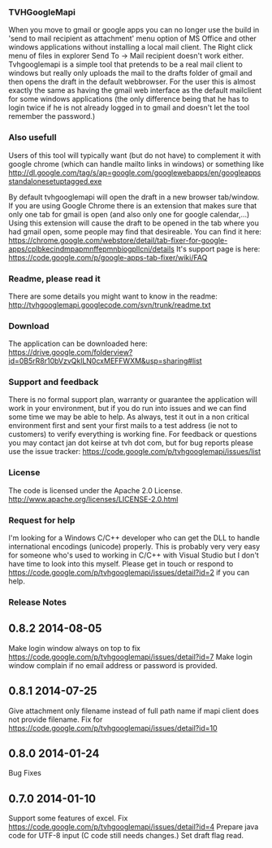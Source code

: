 ### TVHGoogleMapi

When you move to gmail or google apps you can no longer use the build in 'send to mail recipient as attachment' menu option of MS Office and other windows applications without installing a local mail client. The Right click menu of files in explorer Send To -> Mail recipient doesn't work either. Tvhgooglemapi is a simple tool that pretends to be a real mail client to windows but really only uploads the mail to the drafts folder of gmail and then opens the draft in the default webbrowser. For the user this is almost exactly the same as having the gmail web interface as the default mailclient for some windows applications (the only difference being that he has to login twice if he is not already logged in to gmail and doesn't let the tool remember the password.)

### Also usefull
Users of this tool will typically want (but do not have) to complement it with google chrome (which can handle mailto links in windows) or something like http://dl.google.com/tag/s/ap=google.com/googlewebapps/en/googleappsstandalonesetuptagged.exe

By default tvhgooglemapi will open the draft in a new browser tab/window. If you are using Google Chrome there is an extension that makes sure that only one tab for gmail is open (and also only one for google calendar,...) Using this extension will cause the draft to be opened in the tab where you had gmail open, some people may find that desireable. You can find it here: https://chrome.google.com/webstore/detail/tab-fixer-for-google-apps/cplbkecindmpapmnffepmnbiogpllcni/details It's support page is here: https://code.google.com/p/google-apps-tab-fixer/wiki/FAQ

### Readme, please read it
There are some details you might want to know in the readme: http://tvhgooglemapi.googlecode.com/svn/trunk/readme.txt

### Download
The application can be downloaded here: https://drive.google.com/folderview?id=0B5rR8r10bVzvQklLN0cxMEFFWXM&usp=sharing#list

### Support and feedback
There is no formal support plan, warranty or guarantee the application will work in your environment, but if you do run into issues and we can find some time we may be able to help. As always, test it out in a non critical environment first and sent your first mails to a test address (ie not to customers) to verify everything is working fine. For feedback or questions you may contact jan dot keirse at tvh dot com, but for bug reports please use the issue tracker: https://code.google.com/p/tvhgooglemapi/issues/list

### License
The code is licensed under the Apache 2.0 License. http://www.apache.org/licenses/LICENSE-2.0.html

### Request for help
I'm looking for a Windows C/C++ developer who can get the DLL to handle international encodings (unicode) properly. This is probably very very easy for someone who's used to working in C/C++ with Visual Studio but I don't have time to look into this myself. Please get in touch or respond to https://code.google.com/p/tvhgooglemapi/issues/detail?id=2 if you can help.

### Release Notes
## 0.8.2 2014-08-05

Make login window always on top to fix https://code.google.com/p/tvhgooglemapi/issues/detail?id=7
Make login window complain if no email address or password is provided.

## 0.8.1 2014-07-25

Give attachment only filename instead of full path name if mapi client does not provide filename. Fix for https://code.google.com/p/tvhgooglemapi/issues/detail?id=10

## 0.8.0 2014-01-24

Bug Fixes

## 0.7.0 2014-01-10

Support some features of excel. Fix https://code.google.com/p/tvhgooglemapi/issues/detail?id=4
Prepare java code for UTF-8 input (C code still needs changes.)
Set draft flag read.